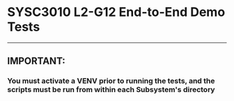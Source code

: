 # SYSC3010 L2-G12 End-to-End Demo Tests

___

## IMPORTANT:

### You must activate a VENV prior to running the tests, and the scripts must be run from within each Subsystem's directory

